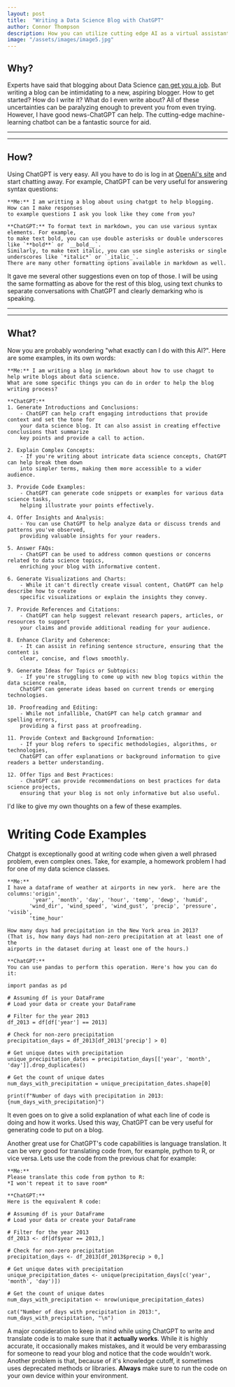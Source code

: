 ```yaml
---
layout: post
title:  "Writing a Data Science Blog with ChatGPT"
author: Connor Thompson
description: How you can utilize cutting edge AI as a virtual assistant to write a blog.
image: "/assets/images/image5.jpg"
---
```


## Why?

Experts have said that blogging about Data Science <a href="https://towardsdatascience.com/can-blogging-about-data-science-really-get-you-hired-as-a-data-scientist-7f02fec085ec" target="_blank">can get you a job</a>.  But writing a blog can be intimidating to a new, aspiring blogger.  How to get started?  How do I write it?  What do I even write about?  All of these uncertainties can be paralyzing enough to prevent you from even trying.  However, I have good news-ChatGPT can help.  The cutting-edge machine-learning chatbot can be a fantastic source for aid.

---
---
## How?

Using ChatGPT is very easy.  All you have to do is log in at <a href="https://chat.openai.com/" target="_blank">OpenAI's site</a> and start chatting away.  For example, ChatGPT can be very useful for answering syntax questions:
```
**Me:** I am writting a blog about using chatgpt to help blogging.  How can I make responses 
to example questions I ask you look like they come from you?

**ChatGPT:** To format text in markdown, you can use various syntax elements. For example, 
to make text bold, you can use double asterisks or double underscores like `**bold**` or `__bold__`. 
Similarly, to make text italic, you can use single asterisks or single underscores like `*italic*` or `_italic_`. 
There are many other formatting options available in markdown as well.
```
It gave me several other suggestions even on top of those.  I will be using the same formatting as above for the rest of this blog, using text chunks to separate conversations with ChatGPT and clearly demarking who is speaking.  

---
---
## What?

Now you are probably wondering "what exactly can I do with this AI?".  Here are some examples, in its own words:
```
**Me:** I am writing a blog in markdown about how to use chagpt to help write blogs about data science.  
What are some specific things you can do in order to help the blog writing process?

**ChatGPT:**
1. Generate Introductions and Conclusions:
    - ChatGPT can help craft engaging introductions that provide context and set the tone for 
    your data science blog. It can also assist in creating effective conclusions that summarize 
    key points and provide a call to action.

2. Explain Complex Concepts:
    - If you're writing about intricate data science concepts, ChatGPT can help break them down 
    into simpler terms, making them more accessible to a wider audience.

3. Provide Code Examples:
    - ChatGPT can generate code snippets or examples for various data science tasks, 
    helping illustrate your points effectively.

4. Offer Insights and Analysis:
    - You can use ChatGPT to help analyze data or discuss trends and patterns you've observed, 
    providing valuable insights for your readers.

5. Answer FAQs:
    - ChatGPT can be used to address common questions or concerns related to data science topics, 
    enriching your blog with informative content.

6. Generate Visualizations and Charts:
    - While it can't directly create visual content, ChatGPT can help describe how to create 
    specific visualizations or explain the insights they convey.

7. Provide References and Citations:
    - ChatGPT can help suggest relevant research papers, articles, or resources to support 
    your claims and provide additional reading for your audience.

8. Enhance Clarity and Coherence:
    - It can assist in refining sentence structure, ensuring that the content is 
    clear, concise, and flows smoothly.

9. Generate Ideas for Topics or Subtopics:
    - If you're struggling to come up with new blog topics within the data science realm, 
    ChatGPT can generate ideas based on current trends or emerging technologies.

10. Proofreading and Editing:
    - While not infallible, ChatGPT can help catch grammar and spelling errors, 
    providing a first pass at proofreading.

11. Provide Context and Background Information:
    - If your blog refers to specific methodologies, algorithms, or technologies, 
    ChatGPT can offer explanations or background information to give readers a better understanding.

12. Offer Tips and Best Practices:
    - ChatGPT can provide recommendations on best practices for data science projects, 
    ensuring that your blog is not only informative but also useful.
```

I'd like to give my own thoughts on a few of these examples.

# Writing Code Examples
Chatgpt is exceptionally good at writing code when given a well phrased problem, even complex ones.  Take, for example, a homework problem I had for one of my data science classes.

```
**Me:** 
I have a dataframe of weather at airports in new york.  here are the columns:'origin', 
        'year', 'month', 'day', 'hour', 'temp', 'dewp', 'humid',
       'wind_dir', 'wind_speed', 'wind_gust', 'precip', 'pressure', 'visib',
       'time_hour'

How many days had precipitation in the New York area in 2013? 
(That is, how many days had non-zero precipitation at at least one of the 
airports in the dataset during at least one of the hours.)

**ChatGPT:**
You can use pandas to perform this operation. Here's how you can do it:

import pandas as pd

# Assuming df is your DataFrame
# Load your data or create your DataFrame

# Filter for the year 2013
df_2013 = df[df['year'] == 2013]

# Check for non-zero precipitation
precipitation_days = df_2013[df_2013['precip'] > 0]

# Get unique dates with precipitation
unique_precipitation_dates = precipitation_days[['year', 'month', 'day']].drop_duplicates()

# Get the count of unique dates
num_days_with_precipitation = unique_precipitation_dates.shape[0]

print(f"Number of days with precipitation in 2013: {num_days_with_precipitation}")
```
It even goes on to give a solid explanation of what each line of code is doing and how it works.  Used this way, ChatGPT can be very useful for generating code to put on a blog.


Another great use for ChatGPT's code capabilities is language translation.  It can be very good for translating code from, for example, python to R, or vice versa.  Lets use the code from the previous chat for example:
```
**Me:** 
Please translate this code from python to R:
*I won't repeat it to save room*

**ChatGPT:**
Here is the equivalent R code:

# Assuming df is your DataFrame
# Load your data or create your DataFrame

# Filter for the year 2013
df_2013 <- df[df$year == 2013,]

# Check for non-zero precipitation
precipitation_days <- df_2013[df_2013$precip > 0,]

# Get unique dates with precipitation
unique_precipitation_dates <- unique(precipitation_days[c('year', 'month', 'day')])

# Get the count of unique dates
num_days_with_precipitation <- nrow(unique_precipitation_dates)

cat("Number of days with precipitation in 2013:", num_days_with_precipitation, "\n")
```

A major consideration to keep in mind while using ChatGPT to write and translate code is to make sure that it **actually works**.  While it is highly accurate, it occasionally makes mistakes, and it would be very embarassing for someone to read your blog and notice that the code wouldn't work.  Another problem is that, because of it's knowledge cutoff, it sometimes uses deprecated methods or libraries.  **Always** make sure to run the code on your own device within your environment. 